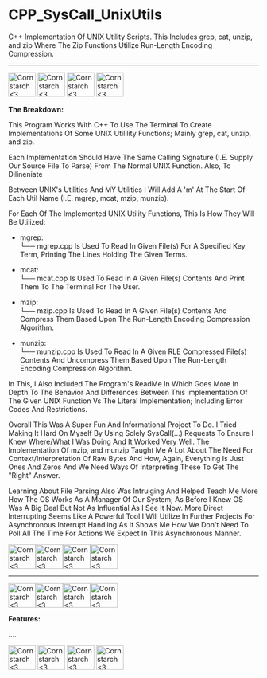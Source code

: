 # CPP_SysCall_UnixUtils
C++ Implementation Of UNIX Utility Scripts. This Includes grep, cat, unzip, and zip Where The Zip Functions Utilize Run-Length Encoding Compression.
______________________________________________________________________________________________


<img src="https://github.com/Kingerthanu/CPP_SysCall_UnixUtils/assets/76754592/a77148c3-22b2-446c-8bb0-c6deb2e81f07" alt="Cornstarch <3" width="55" height="49"> <img src="https://github.com/Kingerthanu/CPP_SysCall_UnixUtils/assets/76754592/a77148c3-22b2-446c-8bb0-c6deb2e81f07" alt="Cornstarch <3" width="55" height="49"> <img src="https://github.com/Kingerthanu/CPP_SysCall_UnixUtils/assets/76754592/a77148c3-22b2-446c-8bb0-c6deb2e81f07" alt="Cornstarch <3" width="55" height="49"> <img src="https://github.com/Kingerthanu/CPP_SysCall_UnixUtils/assets/76754592/a77148c3-22b2-446c-8bb0-c6deb2e81f07" alt="Cornstarch <3" width="55" height="49">



**The Breakdown:**

  This Program Works With C++ To Use The Terminal To Create Implementations Of Some UNIX Utilility Functions; Mainly grep, cat, unzip, and zip.

  Each Implementation Should Have The Same Calling Signature (I.E. Supply Our Source File To Parse) From The Normal UNIX Function. Also, To Dilineniate
  
  Between UNIX's Utilities And MY Utilities I Will Add A 'm' At The Start Of Each Util Name (I.E. mgrep, mcat, mzip, munzip).

  For Each Of The Implemented UNIX Utility Functions, This Is How They Will Be Utilized: 

  - mgrep: <br>
    └──  mgrep.cpp Is Used To Read In Given File(s) For A Specified Key Term, Printing The Lines Holding The Given Terms.

  - mcat: <br>
    └──  mcat.cpp Is Used To Read In A Given File(s) Contents And Print Them To The Terminal For The User.

  - mzip: <br>
    └──  mzip.cpp Is Used To Read In A Given File(s) Contents And Compress Them Based Upon The Run-Length Encoding Compression Algorithm.

  - munzip: <br>
    └──  munzip.cpp Is Used To Read In A Given RLE Compressed File(s) Contents And Uncompress Them Based Upon The Run-Length Encoding Compression Algorithm.

  In This, I Also Included The Program's ReadMe In Which Goes More In Depth To The Behavior And Differences Between This Implementation Of The Given UNIX Function Vs The Literal
Implementation; Including Error Codes And Restrictions.

  Overall This Was A Super Fun And Informational Project To Do. I Tried Making It Hard On Myself By Using Solely SysCall(...) Requests To Ensure I Knew Where/What I Was Doing And It Worked
  Very Well. The Implementation Of mzip, and munzip Taught Me A Lot About The Need For Context/Interpretation Of Raw Bytes And How, Again, Everything Is Just Ones And Zeros And We Need Ways Of Interpreting
  These To Get The "Right" Answer.

  Learning About File Parsing Also Was Intruiging And Helped Teach Me More How The OS Works As A Manager Of Our System; As Before I Knew OS Was A Big Deal But Not As Influential As I See It Now. More Direct Interrupting Seems
  Like A Powerful Tool I Will Utilize In Further Projects For Asynchronous Interrupt Handling As It Shows Me How We Don't Need To Poll All The Time For Actions We Expect In This Asynchronous Manner.





<img src="https://github.com/Kingerthanu/PythonSmallClicker/assets/76754592/540a38c0-344b-4f8b-8420-bdb88e6ae321" alt="Cornstarch <3" width="55" height="49"><img src="https://github.com/Kingerthanu/PythonSmallClicker/assets/76754592/540a38c0-344b-4f8b-8420-bdb88e6ae321" alt="Cornstarch <3" width="55" height="49"><img src="https://github.com/Kingerthanu/PythonSmallClicker/assets/76754592/540a38c0-344b-4f8b-8420-bdb88e6ae321" alt="Cornstarch <3" width="55" height="49"><img src="https://github.com/Kingerthanu/PythonSmallClicker/assets/76754592/540a38c0-344b-4f8b-8420-bdb88e6ae321" alt="Cornstarch <3" width="55" height="49">


______________________________________________________________________________________________

<img src="https://github.com/Kingerthanu/PythonSmallClicker/assets/76754592/8ce1a9da-0c57-4291-9df7-03a713356b63" alt="Cornstarch <3" width="55" height="49"><img src="https://github.com/Kingerthanu/PythonSmallClicker/assets/76754592/8ce1a9da-0c57-4291-9df7-03a713356b63" alt="Cornstarch <3" width="55" height="49"><img src="https://github.com/Kingerthanu/PythonSmallClicker/assets/76754592/8ce1a9da-0c57-4291-9df7-03a713356b63" alt="Cornstarch <3" width="55" height="49"><img src="https://github.com/Kingerthanu/PythonSmallClicker/assets/76754592/8ce1a9da-0c57-4291-9df7-03a713356b63" alt="Cornstarch <3" width="55" height="49">

**Features:**

....


<img src="https://github.com/Kingerthanu/PythonSmallClicker/assets/76754592/693fba63-b74f-471d-8572-a35188e5b6ef" alt="Cornstarch <3" width="55" height="49"> <img src="https://github.com/Kingerthanu/PythonSmallClicker/assets/76754592/693fba63-b74f-471d-8572-a35188e5b6ef" alt="Cornstarch <3" width="55" height="49"> <img src="https://github.com/Kingerthanu/PythonSmallClicker/assets/76754592/693fba63-b74f-471d-8572-a35188e5b6ef" alt="Cornstarch <3" width="55" height="49"> <img src="https://github.com/Kingerthanu/PythonSmallClicker/assets/76754592/693fba63-b74f-471d-8572-a35188e5b6ef" alt="Cornstarch <3" width="55" height="49">
